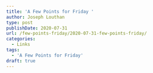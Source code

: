 ```yaml
---
title: 'A Few Points for Friday '
author: Joseph Louthan
type: post
publishDate: 2020-07-31
url: /few-points-friday/2020-07-31-few-points-friday/
categories:
  - Links
tags:
  - 'A Few Points for Friday'
draft: true
---
```

